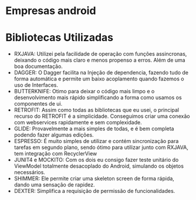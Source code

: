 # Empresas android #

# Bibliotecas Utilizadas #

* RXJAVA: Utilizei pela facilidade de operação com funções assincronas, deixando o código mais claro e menos propenso a erros. Além de uma boa documentação.
* DAGGER: O Dagger facilita na Injeção de dependencia, fazendo tudo de forma automática e permite um baixo acoplamento quando fazemos o uso de Interfaces.
* BUTTERKNIFE: Otimo para deixar o código mais limpo e o desenvolvimento mais rápido simplificando a forma como usamos os componentes de ui.
* RETROFIT: Assim como todas as bibliotecas que eu usei, o principal recurso do RETROFIT é a simplicidade. Conseguimos criar uma conexão com webservices rapidamente e sem complexidade.
* GLIDE: Provavelmente a mais simples de todas, e é bem completa podendo fazer algumas edições.
* ESPRESSO: É muito simples de utilizar e contém sincronização para tarefas em segundo plano, sendo ótimo para utilizar junto com RXJAVA, tem integração com RecyclerView
* JUNIT4 e MOCKITO: Com os dois eu consigo fazer teste unitário do ViewModel totalmente desacoplado do Android, simulando os objetos necessários. 
* SHIMMER: Ele permite criar uma skeleton screen de forma rápida, dando uma sensação de rapidez.
* DEXTER: Simplifica a requisição de permissão de funcionalidades.

